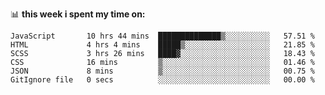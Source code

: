 📊 **this week i spent my time on:**
<!--START_SECTION:waka-->

```text
JavaScript       10 hrs 44 mins  ██████████████▒░░░░░░░░░░   57.51 %
HTML             4 hrs 4 mins    █████▒░░░░░░░░░░░░░░░░░░░   21.85 %
SCSS             3 hrs 26 mins   ████▓░░░░░░░░░░░░░░░░░░░░   18.43 %
CSS              16 mins         ▒░░░░░░░░░░░░░░░░░░░░░░░░   01.46 %
JSON             8 mins          ▒░░░░░░░░░░░░░░░░░░░░░░░░   00.75 %
GitIgnore file   0 secs          ░░░░░░░░░░░░░░░░░░░░░░░░░   00.00 %
```

<!--END_SECTION:waka-->
